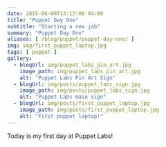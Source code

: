 ```yaml
---
date: 2015-06-08T14:13:06-04:00
title: "Puppet Day One"
subtitle: "Starting a new job"
summary: "Puppet Day One"
aliases: [ /blog/puppet/puppet-day-one/ ]
img: img/first_puppet_laptop.jpg
tags: [ puppet ]
gallery:
  - blogUrl: img/puppet_labs_pin_art.jpg
    image_path: img/puppet_labs_pin_art.jpg
    alt: "Puppet Labs Pin Art Sign"
  - blogUrl: img/posts/puppet_labs_sign.jpg
    image_path: img/posts/puppet_labs_sign.jpg
    alt: "Puppet Labs main sign"
  - blogUrl: img/posts/first_puppet_laptop.jpg
    image_path: img/posts/first_puppet_laptop.jpg
    alt: "First puppet laptop!"
---
```


Today is my first day at Puppet Labs!
